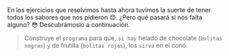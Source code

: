 <gs-attire attire-url="https://raw.githubusercontent.com/MumukiProject/mumuki-guia-gobstones-alternativa-kids/master/assets/attires/config.json"></gs-attire> <gs-toolbox toolbox-url="https://raw.githubusercontent.com/MumukiProject/mumuki-guia-gobstones-muchos-sabores-combinados-kids/master/assets/toolbox.xml"></gs-toolbox>

En los ejercicios que resolvimos hasta ahora tuvimos la suerte de tener todos los sabores que nos pidieron :blush:. ¿Pero qué pasará si nos falta alguno? :flushed: Descubrámoslo a continuación.

> Construye el `programa` para que, `si hay` helado de chocolate (`bolitas negras`) `y` de frutilla (`bolitas rojas`), los `sirva` en el cono. 
